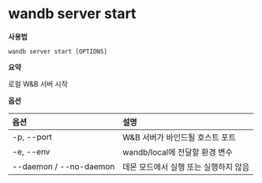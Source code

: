 # wandb server start

**사용법**

`wandb server start [OPTIONS]`

**요약**

로컬 W&B 서버 시작

**옵션**

| **옵션** | **설명** |
| :--- | :--- |
| -p, --port | W&B 서버가 바인드될 호스트 포트 |
| -e, --env | wandb/local에 전달할 환경 변수 |
| --daemon / --no-daemon | 데몬 모드에서 실행 또는 실행하지 않음 |